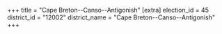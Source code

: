 +++
title = "Cape Breton--Canso--Antigonish"
[extra]
election_id = 45
district_id = "12002"
district_name = "Cape Breton--Canso--Antigonish"
+++

